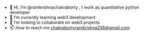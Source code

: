 - 👋 Hi, I’m @ramkrishnachakraborty , I work as quantitative python developer
- 🌱 I’m currently learning  web3 development
- 💞️ I’m looking to collaborate on web3 projects
- 📫 How to reach me  chakrabortyramkrishna258@gmail.com


<!---
ramkrishnachakraborty/ramkrishnachakraborty is a ✨ special ✨ repository because its `README.md` (this file) appears on your GitHub profile.
You can click the Preview link to take a look at your changes.
--->
